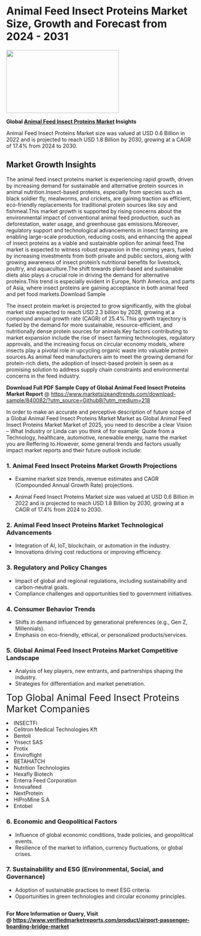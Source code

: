 <H1>Animal Feed Insect Proteins Market Size, Growth and Forecast from 2024 - 2031</H1><img class="aligncenter size-medium wp-image-584254" src="https://thirdeyenews.in/wp-content/uploads/2024/09/Global-Market-Research-300x168.jpeg" alt="" width="300" height="168" /><p><strong>Global&nbsp;<a href="https://www.marketsizeandtrends.com/download-sample/840082/?utm_source=Github8j?utm_medium=218">Animal Feed Insect Proteins Market</a> Insights</strong></p><p>Animal Feed Insect Proteins Market size was valued at USD 0.6 Billion in 2022 and is projected to reach USD 1.8 Billion by 2030, growing at a CAGR of 17.4% from 2024 to 2030.</p><p><h2>Market Growth Insights</h2> <p>The animal feed insect proteins market is experiencing rapid growth, driven by increasing demand for sustainable and alternative protein sources in animal nutrition.Insect-based proteins, especially from species such as black soldier fly, mealworms, and crickets, are gaining traction as efficient, eco-friendly replacements for traditional protein sources like soy and fishmeal.This market growth is supported by rising concerns about the environmental impact of conventional animal feed production, such as deforestation, water usage, and greenhouse gas emissions.Moreover, regulatory support and technological advancements in insect farming are enabling large-scale production, reducing costs, and enhancing the appeal of insect proteins as a viable and sustainable option for animal feed.The market is expected to witness robust expansion in the coming years, fueled by increasing investments from both private and public sectors, along with growing awareness of insect protein’s nutritional benefits for livestock, poultry, and aquaculture.The shift towards plant-based and sustainable diets also plays a crucial role in driving the demand for alternative proteins.This trend is especially evident in Europe, North America, and parts of Asia, where insect proteins are gaining acceptance in both animal feed and pet food markets.Download Sample <p>The insect protein market is projected to grow significantly, with the global market size expected to reach USD 2.3 billion by 2028, growing at a compound annual growth rate (CAGR) of 25.4%.This growth trajectory is fueled by the demand for more sustainable, resource-efficient, and nutritionally dense protein sources for animals.Key factors contributing to market expansion include the rise of insect farming technologies, regulatory approvals, and the increasing focus on circular economy models, where insects play a pivotal role in upcycling organic waste into valuable protein sources.As animal feed manufacturers aim to meet the growing demand for protein-rich diets, the adoption of insect-based protein is seen as a promising solution to address supply chain constraints and environmental concerns in the feed industry.</p> </p><p><span class=""><strong>Download Full PDF Sample Copy of Global Animal Feed Insect Proteins Market Report</strong> @ <a href="https://www.marketsizeandtrends.com/download-sample/840082/?utm_source=Github8j?utm_medium=218" target="_blank">https://www.marketsizeandtrends.com/download-sample/840082/?utm_source=Github8j?utm_medium=218</a></span></p><p>In order to make an accurate and perceptive description of future scope of a Global&nbsp;Animal Feed Insect Proteins Market Market as Global&nbsp;Animal Feed Insect Proteins Market Market of 2025, you need to describe a clear Vision &ndash; What Industry or Linda can you think of for example: Quote from a Technology, healthcare, automotive, renewable energy, name the market you are Reffering to.However, some general trends and factors usually impact market reports and their future outlook include:</p><h3>1.&nbsp;<strong>Animal Feed Insect Proteins Market Growth Projections</strong></h3><ul><li>Examine market size trends, revenue estimates and CAGR (Compounded Annual Growth Rate) projections.</li><li><p>Animal Feed Insect Proteins Market size was valued at USD 0.6 Billion in 2022 and is projected to reach USD 1.8 Billion by 2030, growing at a CAGR of 17.4% from 2024 to 2030.</p></li></ul><h3>2.&nbsp;<strong>Animal Feed Insect Proteins Market Technological Advancements</strong></h3><ul><li>Integration of AI, IoT, blockchain, or automation in the industry.</li><li>Innovations driving cost reductions or improving efficiency.</li></ul><h3>3.&nbsp;<strong>Regulatory and Policy Changes</strong></h3><ul><li>Impact of global and regional regulations, including sustainability and carbon-neutral goals.</li><li>Compliance challenges and opportunities tied to government initiatives.</li></ul><h3>4.&nbsp;<strong>Consumer Behavior Trends</strong></h3><ul><li>Shifts in demand influenced by generational preferences (e.g., Gen Z, Millennials).</li><li>Emphasis on eco-friendly, ethical, or personalized products/services.</li></ul><h3>5.&nbsp;<strong>Global Animal Feed Insect Proteins Market Competitive Landscape</strong></h3><ul><li>Analysis of key players, new entrants, and partnerships shaping the industry.</li><li>Strategies for differentiation and market penetration.</li></ul><p data-pm-slice="1 1 []"><span style="color: inherit; font-family: inherit; font-size: 25px;">Top Global Animal Feed Insect Proteins Market Companies</span></p><div class="" data-test-id=""><p><li>INSECTFi</li><li> Celitron Medical Technologies Kft</li><li> Bentoli</li><li> Ynsect SAS</li><li> Protix</li><li> Enviroflight</li><li> BETAHATCH</li><li> Nutrition Technologies</li><li> Hexafly Biotech</li><li> Enterra Feed Corporation</li><li> Innovafeed</li><li> NextProtein</li><li> HiProMine S.A</li><li> Entobel</li></p></div><h3>6.&nbsp;<strong>Economic and Geopolitical Factors</strong></h3><ul><li>Influence of global economic conditions, trade policies, and geopolitical events.</li><li>Resilience of the market to inflation, currency fluctuations, or global crises.</li></ul><h3>7.&nbsp;<strong>Sustainability and ESG (Environmental, Social, and Governance)</strong></h3><ul><li>Adoption of sustainable practices to meet ESG criteria.</li><li>Opportunities in green technologies and circular economy principles.</li></ul><h2><strong style="font-size: 14px;">For More Information or Query, Visit @&nbsp;</strong><a style="background-color: #ffffff; font-size: 14px;" href="https://www.marketsizeandtrends.com/report/animal-feed-insect-proteins-market/" target="_blank">https://www.verifiedmarketreports.com/product/airport-passenger-boarding-bridge-market</a></h2>